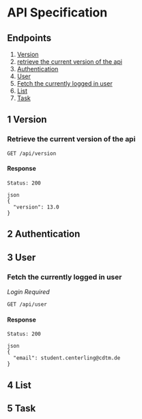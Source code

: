 # API Specification

## Endpoints
1. [Version](#1-version)
  1. [retrieve the current version of the api](#retrieve-the-current-version-of-the-api)
2. [Authentication](#2-authentication)
3. [User](#3-user)
  1. [Fetch the currently logged in user](#fetch-the-currently-logged-in-user)
4. [List](#4-list)
5. [Task](#5-task)

## 1 Version

### Retrieve the current version of the api
```
GET /api/version
```
#### Response
```
Status: 200

json
{
  "version": 13.0
}
```
## 2 Authentication

## 3 User

### Fetch the currently logged in user
*Login Required*
```
GET /api/user
```
#### Response
```
Status: 200

json
{
  "email": student.centerling@cdtm.de
}
```

## 4 List

## 5 Task
